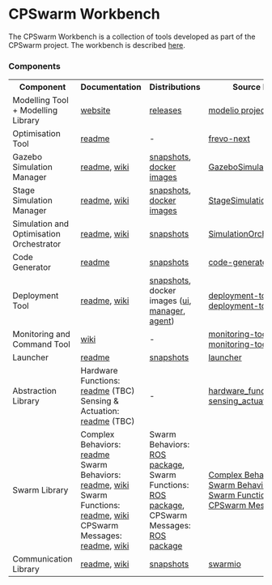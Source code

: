 # CPSwarm Workbench
The CPSwarm Workbench is a collection of tools developed as part of the CPSwarm project. The workbench is described [here](https://www.cpswarm.eu/index.php/cpswarm-workbench).


### Components
<table>
<tbody>
<tr>
<th scope="col">Component</th>
<th scope="col">Documentation</th>
<th scope="col">Distributions</th>
<th scope="col">Source Repos</th>
</tr>
<tr>
<td>Modelling Tool + Modelling Library</td>
<td><a href="https://www.modelio.org/">website</a></td>
<td><a href="https://www.modelio.org/downloads/download-modelio.html">releases</a></td>
<td><a href="http://forge.modelio.org/projects">modelio projects</a></td>
</tr>
<tr>
<td>Optimisation Tool</td>
<td><a href="https://github.com/cpswarm/frevo-next">readme</a></td>
<td>-</td>
<td><a href="https://github.com/cpswarm/frevo-next">frevo-next</a></td>
</tr>
<tr>
<td>Gazebo Simulation Manager</td>
<td>
<p><a href="https://github.com/cpswarm/GazeboSimulationManager">readme</a>, <a href="https://github.com/cpswarm/GazeboSimulationManager/wiki">wiki</a></p>
</td>
<td><a href="https://pipelines.linksmart.eu/browse/CPSW-SMG/latest/artifact">snapshots</a>, <a href="https://hub.docker.com/r/cpswarm/gazebo-simulation-manager">docker images</a></td>
<td><a href="https://github.com/cpswarm/GazeboSimulationManager">GazeboSimulationManager</a></td>
</tr>
<tr>
<td>Stage Simulation Manager</td>
<td><a href="https://github.com/cpswarm/StageSimulationManager">readme</a>, <a href="https://github.com/cpswarm/StageSimulationManager/wiki">wiki</a></td>
<td><a href="https://pipelines.linksmart.eu/browse/CPSW-SMS/latest/artifact">snapshots</a>, <a href="https://hub.docker.com/r/cpswarm/stage-simulation-manager">docker images</a></td>
<td><a href="https://github.com/cpswarm/StageSimulationManager">StageSimulationManager</a></td>
</tr>
<tr>
<td>Simulation and Optimisation Orchestrator</td>
<td><a href="https://github.com/cpswarm/SimulationOrchestrator">readme</a>, <a href="https://github.com/cpswarm/SimulationOrchestrator/wiki">wiki</a></td>
<td><a href="https://pipelines.linksmart.eu/browse/CPSW-SOO/latest/artifact">snapshots</a></td>
<td><a href="https://github.com/cpswarm/SimulationOrchestrator">SimulationOrchestrator</a></td>
</tr>
<tr>
<td>Code Generator</td>
<td><a href="https://github.com/cpswarm/code-generator">readme</a></td>
<td><a href="https://pipelines.linksmart.eu/browse/CPSW-CGB/latest/artifact">snapshots</a></td>
<td><a href="https://github.com/cpswarm/code-generator">code-generator</a></td>
</tr>
<tr>
<td>Deployment Tool</td>
<td><a href="https://github.com/cpswarm/deployment-tool">readme</a>, <a href="https://github.com/cpswarm/deployment-tool/wiki">wiki</a></td>
<td><a href="https://pipelines.linksmart.eu/browse/CPSW-DTB/latest/artifact">snapshots</a>, docker images (<a href="https://hub.docker.com/r/linksmart/deployment-ui">ui</a>, <a href="https://hub.docker.com/r/linksmart/deployment-manager">manager</a>, <a href="https://hub.docker.com/r/linksmart/deployment-agent">agent</a>)</td>
<td><a href="https://github.com/cpswarm/deployment-tool">deployment-tool</a>, <br /><a href="https://github.com/cpswarm/deployment-tool-ui">deployment-tool-ui</a></td>
</tr>
<tr>
<td>Monitoring and Command Tool</td>
<td><a href="https://wiki.repository-pert.polito.it/xwiki-enterprise-web-7.4.5/wiki/cpswarm/view/Main/WP7+Deployment+Toolchain/Task+7.3+CPS+SoS+Monitoring+and+Configuration+tools/Monitoring+Tool/">wiki</a></td>
<td>-</td>
<td><a href="https://git.repository-pert.polito.it/pkarachatzis/monitoring-tool">monitoring-tool</a>, <br /><a href="https://git.repository-pert.polito.it/pkarachatzis/monitoring-tool-service">monitoring-tool-service</a></td>
</tr>
<tr>
<td>Launcher</td>
<td><a href="https://github.com/cpswarm/launcher">readme</a></td>
<td><a href="https://pipelines.linksmart.eu/browse/CPSW-LB/latest/artifact">snapshots</a></td>
<td><a href="https://github.com/cpswarm/launcher">launcher</a></td>
</tr>
<tr>
<td>Abstraction Library</td>
<td>Hardware Functions: <a href="https://github.com/cpswarm/hardware_functions">readme</a> (TBC)<br />Sensing &amp; Actuation: <a href="https://github.com/cpswarm/sensing_actuation">readme</a> (TBC)</td>
<td>-</td>
<td><a href="https://github.com/cpswarm/hardware_functions">hardware_functions</a>, <a href="https://github.com/cpswarm/sensing_actuation">sensing_actuation</a></td>
</tr>
<tr>
<td>Swarm Library</td>
<td>Complex Behaviors: <a href="https://github.com/cpswarm/complex_behaviors">readme</a><br />Swarm Behaviors: <a href="https://github.com/cpswarm/swarm_behaviors">readme</a>, <a href="https://wiki.ros.org/swarm_behaviors">wiki</a><br />Swarm Functions: <a href="https://github.com/cpswarm/swarm_functions">readme</a>, <a href="https://wiki.ros.org/swarm_functions">wiki</a><br />CPSwarm Messages: <a href="https://github.com/cpswarm/cpswarm_msgs">readme</a>, <a href="https://wiki.ros.org/cpswarm_msgs">wiki</a></td>
  
  <td>
  Swarm Behaviors: <a href="https://index.ros.org/p/swarm_behaviors/">ROS package</a>, <br>
  Swarm Functions: <a href="https://index.ros.org/p/swarm_functions/">ROS package</a>, <br>
  CPSwarm Messages: <a href="https://index.ros.org/p/cpswarm_msgs/">ROS package</a>
  </td>
  
<td><a href="https://github.com/cpswarm/complex_behaviors">Complex Behaviors</a>, <br /><a href="https://github.com/cpswarm/swarm_behaviors">Swarm Behaviors</a>, <br /><a href="https://github.com/cpswarm/swarm_functions">Swarm Functions</a>, <br /><a href="https://github.com/cpswarm/cpswarm_msgs">CPSwarm Messages</a></td>
</tr>
<tr>
<td>Communication Library</td>
<td><a href="https://github.com/cpswarm/swarmio">readme</a>, <a href="https://github.com/cpswarm/swarmio/wiki">wiki</a></td>
<td><a href="https://pipelines.linksmart.eu/browse/CPSW-ALS/latest/artifact">snapshots</a></td>
<td><a href="https://github.com/cpswarm/swarmio">swarmio</a></td>
</tr>
</tbody>
</table>
